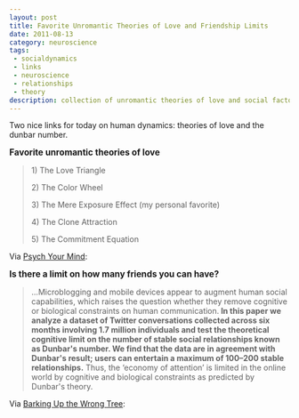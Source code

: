 ```yaml
---
layout: post
title: Favorite Unromantic Theories of Love and Friendship Limits
date: 2011-08-13
category: neuroscience
tags:
 - socialdynamics
 - links
 - neuroscience
 - relationships
 - theory
description: collection of unromantic theories of love and social factors of relationships
---
```


<p>Two nice links for today on human dynamics: theories of love and the dunbar number.</p>
<p><span style="font-size: 110%;"><strong>Favorite unromantic theories of love</strong></span></p>
<blockquote>
<p>1) The Love Triangle</p>
<p>2) The Color Wheel</p>
<p>3) The Mere Exposure Effect (my personal favorite)</p>
<p>4) The Clone Attraction</p>
<p>5) The Commitment Equation</p>
</blockquote>
<p>Via&nbsp;<a class="offsite-link-inline" href="http://psych-your-mind.blogspot.com/2011/08/my-favorite-unromantic-theories-of-love.html" target="_blank">Psych Your Mind</a>:</p>
<p><span style="font-size: 110%;"><strong>Is there a limit on how many friends you can have?</strong></span></p>
<blockquote>
<p>...Microblogging and mobile devices appear to augment human social capabilities, which raises the question whether they remove cognitive or biological constraints on human communication.<strong>&nbsp;In this paper we analyze a dataset of Twitter conversations collected across six months involving 1.7 million individuals and test the theoretical cognitive limit on the number of stable social relationships known as Dunbar's number. We find that the data are in agreement with Dunbar's result; users can entertain a maximum of 100&ndash;200 stable relationships.</strong>&nbsp;Thus, the &lsquo;economy of attention&rsquo; is limited in the online world by cognitive and biological constraints as predicted by Dunbar's theory.</p>
</blockquote>
<p>Via&nbsp;<a class="offsite-link-inline" href="http://t.co/ydrsUjK" target="_blank">Barking Up the Wrong Tree</a>:</p>

